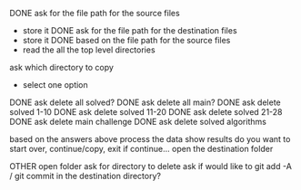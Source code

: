 DONE ask for the file path for the source files
- store it
DONE ask for the file path for the destination files
- store it
DONE based on the file path for the source files
- read the all the top level directories

ask which directory to copy
- select one option

DONE ask delete all solved?
DONE ask delete all main?
DONE ask delete solved 1-10
DONE ask delete solved 11-20
DONE ask delete solved 21-28
DONE ask delete main challenge
DONE ask delete solved algorithms


based on the answers above process the data
show results
do you want to start over, continue/copy, exit
if continue... open the destination folder


OTHER
open folder 
ask for directory to delete
ask if would like to git add -A / git commit in the destination directory?